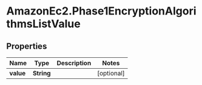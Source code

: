 # AmazonEc2.Phase1EncryptionAlgorithmsListValue

## Properties

Name | Type | Description | Notes
------------ | ------------- | ------------- | -------------
**value** | **String** |  | [optional] 


